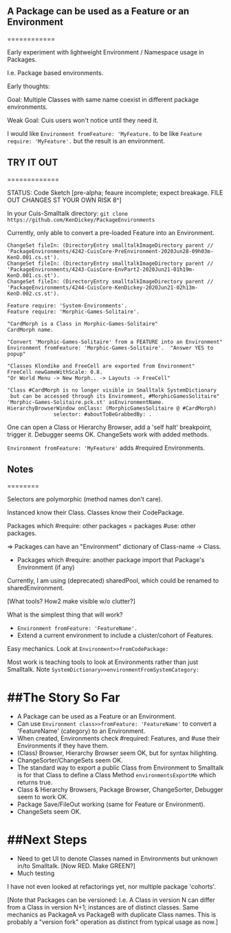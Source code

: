 ## A Package can be used as a Feature or an Environment
============

Early experiment with lightweight Environment / Namespace usage in Packages.

I.e. Package based environments.

Early thoughts:

Goal: Multiple Classes with same name coexist in different package environments.

Weak Goal: Cuis users won't notice until they need it.

I would like ```Environment fromFeature: 'MyFeature.``` to be like ```Feature require: 'MyFeature'.``` but the result is an environment.

## TRY IT OUT
=============

STATUS: Code Sketch [pre-alpha; feaure incomplete; expect breakage. FILE OUT CHANGES ST YOUR OWN RISK 8^]

In your Cuis-Smalltalk directory:
```git clone https://github.com/KenDickey/PackageEnvironments```

Currently, only able to convert a pre-loaded Feature into an Environment.

````smalltalk
ChangeSet fileIn: (DirectoryEntry smalltalkImageDirectory parent // 'PackageEnvironments/4242-CuisCore-PreEnvironment-2020Jun28-09h03m-KenD.001.cs.st').
ChangeSet fileIn: (DirectoryEntry smalltalkImageDirectory parent // 'PackageEnvironments/4243-CuisCore-EnvPart2-2020Jun21-01h19m-KenD.001.cs.st').
ChangeSet fileIn: (DirectoryEntry smalltalkImageDirectory parent // 'PackageEnvironments/4244-CuisCore-KenDickey-2020Jun21-02h13m-KenD.002.cs.st').

Feature require: 'System-Environments'.
Feature require: 'Morphic-Games-Solitaire'.

"CardMorph is a Class in Morphic-Games-Solitaire"
CardMorph name.

"Convert 'Morphic-Games-Solitaire' from a FEATURE into an Environment"
Environment fromFeature: 'Morphic-Games-Solitaire'.  "Answer YES to popup"

"Classes Klondike and FreeCell are exported from Environment"
FreeCell newGameWithScale: 0.8. 
"Or World Menu -> New Morph.. -> Layouts -> FreeCell"

"Class #CardMorph is no longer visible in Smalltalk SystemDictionary
 but can be accessed through its Enviromment, #MorphicGamesSolitaire"
'Morphic-Games-Solitaire.pck.st' asEnvironmentName.
HierarchyBrowserWindow onClass: (MorphicGamesSolitaire @ #CardMorph)
		       selector: #aboutToBeGrabbedBy: .
````

One can open a Class or Hierarchy Browser, add a 'self halt' breakpoint, trigger it.  Debugger seems OK.  ChangeSets work with added methods.

```Environment fromFeature: 'MyFeature'``` adds #required Environments.


## Notes
========

Selectors are polymorphic (method names don't care).

Instanced know their Class.  Classes know their CodePackage.

Packages which #require: other packages = packages #use: other packages.

=> Packages can have an "Environment" dictionary of Class-name -> Class.

- Packages which #require: another package import that Package's Environment (if any)

Currently, I am using (deprecated) sharedPool, which could be renamed to sharedEnvironment.


[What tools?  How2 make visible w/o clutter?]

What is the simplest thing that will work?

- ```Environment fromFeature: 'FeatureName'.```
- Extend a current environment to include a cluster/cohort of Features.

Easy mechanics.  Look at ```Environment>>fromCodePackage:```

Most work is teaching tools to look at Environments rather than just Smalltalk.  Note ```SystemDictionary>>environmentFromSystemCategory:```

##The Story So Far
==========
- A Package can be used as a Feature or an Environment.
- Can use ```Environment class>>fromFeature: 'FeatureName'``` to convert a 'FeatureName' (category) to an Environment.
- When created, Environments check #required: Features, and #use their Environments if they have them.
- (Class) Browser, Hierarchy Browser seem OK, but for syntax hilighting.
- ChangeSorter/ChangeSets seem OK.
- The standard way to export a public Class from Environment to Smalltalk is for that Class to define a Class Method ```environmentsExportMe``` which returns true.
- Class & Hierarchy Browsers, Package Browser, ChangeSorter, Debugger seem to work OK.
- Package Save/FileOut working (same for Feature or Environment).
- ChangeSets seem OK.

##Next Steps
==========
- Need to get UI to denote Classes named in Environments but unknown in/to Smalltalk. [Now RED. Make GREEN?]
- Much testing

I have not even looked at refactorings yet, nor multiple package 'cohorts'.

[Note that Packages can be versioned: I.e. A Class in version N can differ from a Class in version N+1; instances are of distinct classes.  Same mechanics as PackageA vs PackageB with duplicate Class names.  This is probably a "version fork" operation as distinct from typical usage as now.]

